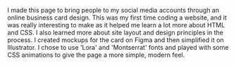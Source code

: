 I made this page to bring people to my social media accounts through an online business card design. This was my first time coding a website, and it was really interesting to make as it helped me learn a lot more about HTML and CSS. I also learned more about site layout and design principles in the process. I created mockups for the card on Figma and then simplified it on Illustrator. I chose to use 'Lora' and 'Montserrat' fonts and played with some CSS animations to give the page a more simple, modern feel.